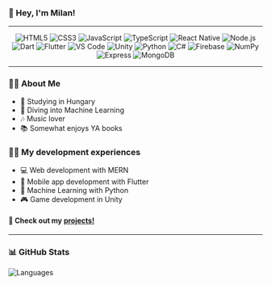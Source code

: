 <!-- Header Section -->
### 👋 Hey, I'm Milan!

---

<p align="center">
  <img src="https://img.icons8.com/color/32/000000/html-5--v1.png" alt="HTML5"/>
  <img src="https://img.icons8.com/color/32/000000/css3.png" alt="CSS3"/>
  <img src="https://img.icons8.com/color/32/000000/javascript.png" alt="JavaScript"/>
  <img src="https://img.icons8.com/color/32/000000/typescript.png" alt="TypeScript"/>
  <img src="https://img.icons8.com/color/32/000000/react-native.png" alt="React Native"/>
  <img src="https://img.icons8.com/color/32/000000/nodejs.png" alt="Node.js"/>
  <img src="https://img.icons8.com/color/32/000000/dart.png" alt="Dart"/>
  <img src="https://img.icons8.com/color/32/000000/flutter.png" alt="Flutter"/>
  <img src="https://img.icons8.com/color/32/000000/visual-studio-code-2019.png" alt="VS Code"/>
  <img src="https://img.icons8.com/color/32/000000/unity.png" alt="Unity"/>
  <img src="https://img.icons8.com/color/32/000000/python.png" alt="Python"/>
  <img src="https://img.icons8.com/color/32/000000/c-sharp-logo.png" alt="C#"/>
  <img src="https://img.icons8.com/color/32/000000/firebase.png" alt="Firebase"/>
  <img src="https://img.icons8.com/color/32/000000/numpy.png" alt="NumPy"/>
  <img src="https://img.icons8.com/color/32/000000/express.png" alt="Express"/>
  <img src="https://img.icons8.com/color/32/000000/mongodb.png" alt="MongoDB"/>
</p>

---

<!-- Bio Section -->
### 👨‍💻 About Me
- 📖 Studying in Hungary
- 🤖 Diving into Machine Learning
- 🎶 Music lover
- 📚 Somewhat enjoys YA books

### 👨‍💻 My development experiences
- 💻 Web development with MERN
- 📱 Mobile app development with Flutter
- 🤖 Machine Learning with Python
- 🎮 Game development in Unity

#### 🚀 Check out my <a href="https://github.com/fulopmilan?tab=repositories">projects!<a/>

---

<!-- GitHub Stats Section -->
### 📊 GitHub Stats

<img src="https://github.com/fulopmilan/ghub-stats/raw/master/generated/languages.svg" alt="Languages">
